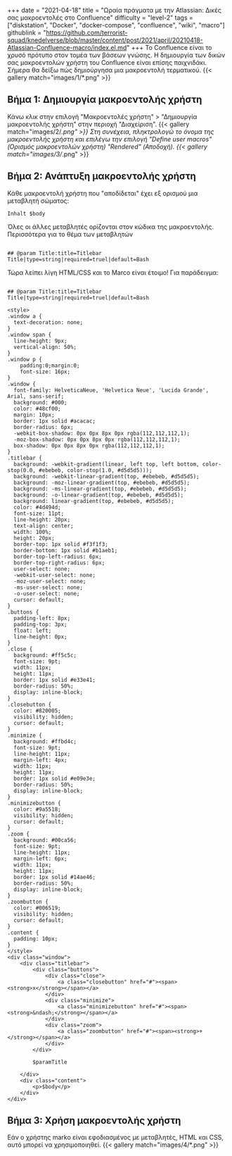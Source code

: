 +++
date = "2021-04-18"
title = "Ωραία πράγματα με την Atlassian: Δικές σας μακροεντολές στο Confluence"
difficulty = "level-2"
tags = ["diskstation", "Docker", "docker-compose", "confluence", "wiki", "macro"]
githublink = "https://github.com/terrorist-squad/knedelverse/blob/master/content/post/2021/april/20210418-Atlassian-Confluence-macro/index.el.md"
+++
Το Confluence είναι το χρυσό πρότυπο στον τομέα των βάσεων γνώσης. Η δημιουργία των δικών σας μακροεντολών χρήστη του Confluence είναι επίσης παιχνιδάκι. Σήμερα θα δείξω πώς δημιούργησα μια μακροεντολή τερματικού.
{{< gallery match="images/1/*.png" >}}

## Βήμα 1: Δημιουργία μακροεντολής χρήστη
Κάνω κλικ στην επιλογή "Μακροεντολές χρήστη" > "Δημιουργία μακροεντολής χρήστη" στην περιοχή "Διαχείριση".
{{< gallery match="images/2/*.png" >}}
Στη συνέχεια, πληκτρολογώ το όνομα της μακροεντολής χρήστη και επιλέγω την επιλογή "Define user macros" (Ορισμός μακροεντολών χρήστη) "Rendered" (Αποδοχή).
{{< gallery match="images/3/*.png" >}}

## Βήμα 2: Ανάπτυξη μακροεντολής χρήστη
Κάθε μακροεντολή χρήστη που "αποδίδεται" έχει εξ ορισμού μια μεταβλητή σώματος:
```
Inhalt $body

```
Όλες οι άλλες μεταβλητές ορίζονται στον κώδικα της μακροεντολής. Περισσότερα για το θέμα των μεταβλητών
```

## @param Title:title=Titlebar Title|type=string|required=truel|default=Bash

```
Τώρα λείπει λίγη HTML/CSS και το Marco είναι έτοιμο! Για παράδειγμα:
```

## @param Title:title=Titlebar Title|type=string|required=truel|default=Bash

<style>
.window a {
  text-decoration: none;
}
.window span {
  line-height: 9px;
  vertical-align: 50%;
}
.window p {
    padding:0;margin:0;
    font-size: 16px;
}
.window {
  font-family: HelveticaNeue, 'Helvetica Neue', 'Lucida Grande', Arial, sans-serif;
  background: #000;
  color: #48cf00;
  margin: 10px;
  border: 1px solid #acacac;
  border-radius: 6px;
  -webkit-box-shadow: 0px 0px 8px 0px rgba(112,112,112,1);
  -moz-box-shadow: 0px 0px 8px 0px rgba(112,112,112,1);
  box-shadow: 0px 0px 8px 0px rgba(112,112,112,1);
}
.titlebar {
  background: -webkit-gradient(linear, left top, left bottom, color-stop(0.0, #ebebeb, color-stop(1.0, #d5d5d5)));
  background: -webkit-linear-gradient(top, #ebebeb, #d5d5d5);
  background: -moz-linear-gradient(top, #ebebeb, #d5d5d5);
  background: -ms-linear-gradient(top, #ebebeb, #d5d5d5);
  background: -o-linear-gradient(top, #ebebeb, #d5d5d5);
  background: linear-gradient(top, #ebebeb, #d5d5d5);
  color: #4d494d;
  font-size: 11pt;
  line-height: 20px;
  text-align: center;
  width: 100%;
  height: 20px;
  border-top: 1px solid #f3f1f3;
  border-bottom: 1px solid #b1aeb1;
  border-top-left-radius: 6px;
  border-top-right-radius: 6px;
  user-select: none;
  -webkit-user-select: none;
  -moz-user-select: none;
  -ms-user-select: none;
  -o-user-select: none;
  cursor: default;
}
.buttons {
  padding-left: 8px;
  padding-top: 3px;
  float: left;
  line-height: 0px;
}
.close {
  background: #ff5c5c;
  font-size: 9pt;
  width: 11px;
  height: 11px;
  border: 1px solid #e33e41;
  border-radius: 50%;
  display: inline-block;
}
.closebutton {
  color: #820005;
  visibility: hidden;
  cursor: default;
}
.minimize {
  background: #ffbd4c;
  font-size: 9pt;
  line-height: 11px;
  margin-left: 4px;
  width: 11px;
  height: 11px;
  border: 1px solid #e09e3e;
  border-radius: 50%;
  display: inline-block;
}
.minimizebutton {
  color: #9a5518;
  visibility: hidden;
  cursor: default;
}
.zoom {
  background: #00ca56;
  font-size: 9pt;
  line-height: 11px;
  margin-left: 6px;
  width: 11px;
  height: 11px;
  border: 1px solid #14ae46;
  border-radius: 50%;
  display: inline-block;
}
.zoombutton {
  color: #006519;
  visibility: hidden;
  cursor: default;
}
.content {
  padding: 10px;
}
</style>
<div class="window">
    <div class="titlebar">
        <div class="buttons">
            <div class="close">
                <a class="closebutton" href="#"><span><strong>x</strong></span></a>
            </div>
            <div class="minimize">
                <a class="minimizebutton" href="#"><span><strong>&ndash;</strong></span></a>
            </div>
            <div class="zoom">
                <a class="zoombutton" href="#"><span><strong>+</strong></span></a>
            </div>
        </div>

        $paramTitle

    </div>
    <div class="content">
        <p>$body</p>
    </div>
</div>

```

## Βήμα 3: Χρήση μακροεντολής χρήστη
Εάν ο χρήστης marko είναι εφοδιασμένος με μεταβλητές, HTML και CSS, αυτό μπορεί να χρησιμοποιηθεί.
{{< gallery match="images/4/*.png" >}}
